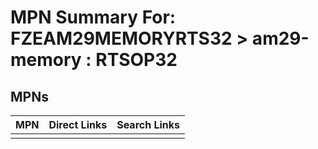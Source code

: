 



# MPN Summary For: FZEAM29MEMORYRTS32 > am29-memory : RTSOP32

## MPNs
  

|MPN|Direct Links|Search Links|
| :--- | :--- | :--- |
||||
